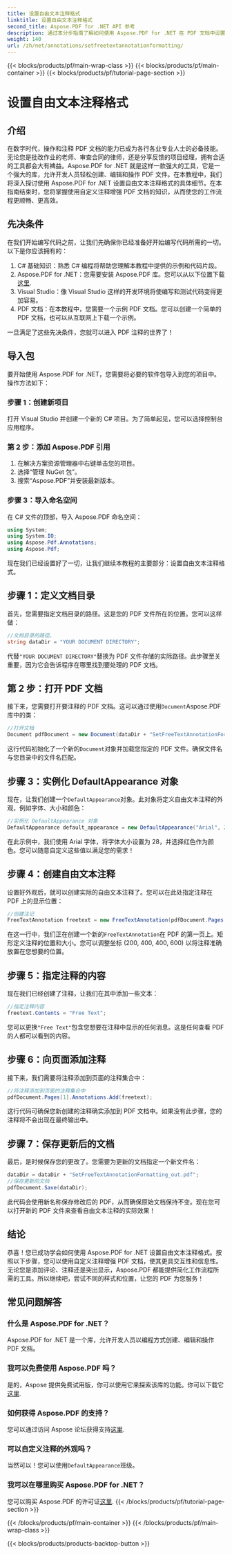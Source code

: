 ```yaml
---
title: 设置自由文本注释格式
linktitle: 设置自由文本注释格式
second_title: Aspose.PDF for .NET API 参考
description: 通过本分步指南了解如何使用 Aspose.PDF for .NET 在 PDF 文档中设置自由文本注释格式。
weight: 140
url: /zh/net/annotations/setfreetextannotationformatting/
---
```


{{< blocks/products/pf/main-wrap-class >}}
{{< blocks/products/pf/main-container >}}
{{< blocks/products/pf/tutorial-page-section >}}

# 设置自由文本注释格式

## 介绍

在数字时代，操作和注释 PDF 文档的能力已成为各行各业专业人士的必备技能。无论您是批改作业的老师、审查合同的律师，还是分享反馈的项目经理，拥有合适的工具都会大有裨益。Aspose.PDF for .NET 就是这样一款强大的工具，它是一个强大的库，允许开发人员轻松创建、编辑和操作 PDF 文件。在本教程中，我们将深入探讨使用 Aspose.PDF for .NET 设置自由文本注释格式的具体细节。在本指南结束时，您将掌握使用自定义注释增强 PDF 文档的知识，从而使您的工作流程更顺畅、更高效。

## 先决条件

在我们开始编写代码之前，让我们先确保你已经准备好开始编写代码所需的一切。以下是你应该拥有的：

1. C# 基础知识：熟悉 C# 编程将帮助您理解本教程中提供的示例和代码片段。
2.  Aspose.PDF for .NET：您需要安装 Aspose.PDF 库。您可以从以下位置下载[这里](https://releases.aspose.com/pdf/net/).
3. Visual Studio：像 Visual Studio 这样的开发环境将使编写和测试代码变得更加容易。
4. PDF 文档：在本教程中，您需要一个示例 PDF 文档。您可以创建一个简单的 PDF 文档，也可以从互联网上下载一个示例。

一旦满足了这些先决条件，您就可以进入 PDF 注释的世界了！

## 导入包

要开始使用 Aspose.PDF for .NET，您需要将必要的软件包导入到您的项目中。操作方法如下：

### 步骤 1：创建新项目

打开 Visual Studio 并创建一个新的 C# 项目。为了简单起见，您可以选择控制台应用程序。

### 第 2 步：添加 Aspose.PDF 引用

1. 在解决方案资源管理器中右键单击您的项目。
2. 选择“管理 NuGet 包”。
3. 搜索“Aspose.PDF”并安装最新版本。

### 步骤 3：导入命名空间

在 C# 文件的顶部，导入 Aspose.PDF 命名空间：

```csharp
using System;
using System.IO;
using Aspose.Pdf.Annotations;
using Aspose.Pdf;
```

现在我们已经设置好了一切，让我们继续本教程的主要部分：设置自由文本注释格式。

## 步骤 1：定义文档目录

首先，您需要指定文档目录的路径。这是您的 PDF 文件所在的位置。您可以这样做：

```csharp
//文档目录的路径。
string dataDir = "YOUR DOCUMENT DIRECTORY";
```

代替`"YOUR DOCUMENT DIRECTORY"`替换为 PDF 文件存储的实际路径。此步骤至关重要，因为它会告诉程序在哪里找到要处理的 PDF 文档。

## 第 2 步：打开 PDF 文档

接下来，您需要打开要注释的 PDF 文档。这可以通过使用`Document`Aspose.PDF 库中的类：

```csharp
//打开文档
Document pdfDocument = new Document(dataDir + "SetFreeTextAnnotationFormatting.pdf");
```

这行代码初始化了一个新的`Document`对象并加载您指定的 PDF 文件。确保文件名与您目录中的文件名匹配。

## 步骤 3：实例化 DefaultAppearance 对象

现在，让我们创建一个`DefaultAppearance`对象。此对象将定义自由文本注释的外观，例如字体、大小和颜色：

```csharp
//实例化 DefaultAppearance 对象
DefaultAppearance default_appearance = new DefaultAppearance("Arial", 28, System.Drawing.Color.Red);
```

在此示例中，我们使用 Arial 字体，将字体大小设置为 28，并选择红色作为颜色。您可以随意自定义这些值以满足您的需求！

## 步骤 4：创建自由文本注释

设置好外观后，就可以创建实际的自由文本注释了。您可以在此处指定注释在 PDF 上的显示位置：

```csharp
//创建注记
FreeTextAnnotation freetext = new FreeTextAnnotation(pdfDocument.Pages[1], new Aspose.Pdf.Rectangle(200, 400, 400, 600), default_appearance);
```

在这一行中，我们正在创建一个新的`FreeTextAnnotation`在 PDF 的第一页上。矩形定义注释的位置和大小。您可以调整坐标 (200, 400, 400, 600) 以将注释准确放置在您想要的位置。

## 步骤 5：指定注释的内容

现在我们已经创建了注释，让我们在其中添加一些文本：

```csharp
//指定注释内容
freetext.Contents = "Free Text";
```

您可以更换`"Free Text"`包含您想要在注释中显示的任何消息。这是任何查看 PDF 的人都可以看到的内容。

## 步骤 6：向页面添加注释

接下来，我们需要将注释添加到页面的注释集合中：

```csharp
//将注释添加到页面的注释集合中
pdfDocument.Pages[1].Annotations.Add(freetext);
```

这行代码可确保您新创建的注释确实添加到 PDF 文档中。如果没有此步骤，您的注释将不会出现在最终输出中。

## 步骤 7：保存更新后的文档

最后，是时候保存您的更改了。您需要为更新的文档指定一个新文件名：

```csharp
dataDir = dataDir + "SetFreeTextAnnotationFormatting_out.pdf";
//保存更新的文档
pdfDocument.Save(dataDir);
```

此代码会使用新名称保存修改后的 PDF，从而确保原始文档保持不变。现在您可以打开新的 PDF 文件来查看自由文本注释的实际效果！

## 结论

恭喜！您已成功学会如何使用 Aspose.PDF for .NET 设置自由文本注释格式。按照以下步骤，您可以使用自定义注释增强 PDF 文档，使其更具交互性和信息性。无论您是添加评论、注释还是突出显示，Aspose.PDF 都能提供简化工作流程所需的工具。所以继续吧，尝试不同的样式和位置，让您的 PDF 为您服务！

## 常见问题解答

### 什么是 Aspose.PDF for .NET？
Aspose.PDF for .NET 是一个库，允许开发人员以编程方式创建、编辑和操作 PDF 文档。

### 我可以免费使用 Aspose.PDF 吗？
是的，Aspose 提供免费试用版，你可以使用它来探索该库的功能。你可以下载它[这里](https://releases.aspose.com/).

### 如何获得 Aspose.PDF 的支持？
您可以通过访问 Aspose 论坛获得支持[这里](https://forum.aspose.com/c/pdf/10).

### 可以自定义注释的外观吗？
当然可以！您可以使用`DefaultAppearance`班级。

### 我可以在哪里购买 Aspose.PDF for .NET？
您可以购买 Aspose.PDF 的许可证[这里](https://purchase.aspose.com/buy).
{{< /blocks/products/pf/tutorial-page-section >}}

{{< /blocks/products/pf/main-container >}}
{{< /blocks/products/pf/main-wrap-class >}}

{{< blocks/products/products-backtop-button >}}
